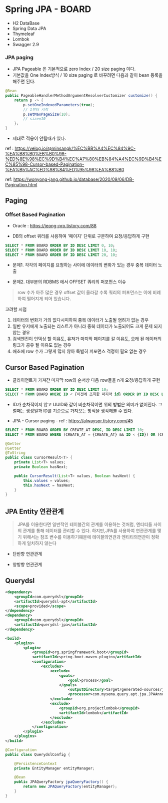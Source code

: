 # Spring JPA - BOARD

+ H2 DataBase
+ Spring Data JPA
+ Thymeleaf
+ Lombok
+ Swagger 2.9


### **JPA paging**

+ JPA Pageable 은 기본적으로 zero Index / 20 size paging 이다.
+ 기본값을 One Index방식 / 10 size paging 로 바꾸려면 다음과 같이 bean 등록을 해주면 된다.

```java
@Bean 
public PageableHandlerMethodArgumentResolverCustomizer customize() { 
    return p -> { 
        p.setOneIndexedParameters(true); 
        // 1부터 시작 
        p.setMaxPageSize(10); 
        // size=10 
    }; 
}
```
+ 제대로 적용이 안될때가 있다.

ref : https://velog.io/@minsangk/%EC%BB%A4%EC%84%9C-%EA%B8%B0%EB%B0%98-%ED%8E%98%EC%9D%B4%EC%A7%80%EB%84%A4%EC%9D%B4%EC%85%98-Cursor-based-Pagination-%EA%B5%AC%ED%98%84%ED%95%98%EA%B8%B0

ref: https://wonyong-jang.github.io/database/2020/09/06/DB-Pagination.html

## Paging
### **Offset Based Pagination**
+ Oracle : https://jeong-pro.tistory.com/88

+ DB의 offset 쿼리를 사용하여 '페이지' 단위로 구분하여 요청/응답하게 구현

```sql
SELECT * FROM BOARD ORDER BY ID DESC LIMIT 0, 10;
SELECT * FROM BOARD ORDER BY ID DESC LIMIT 10, 10;
SELECT * FROM BOARD ORDER BY ID DESC LIMIT 20, 10;
```

+ 문제1. 각각의 페이지를 요청하는 사이에 데이터의 변화가 있는 경우 중복 데이터 노출

+ 문제2. 대부분의 RDBMS 에서 OFFSET 쿼리의 퍼포먼스 이슈
> row 수가 아주 많은 경우 offset 값이 올라갈 수록 쿼리의 퍼포먼스는 이에 비례하여 떨어지게 되어 있습니다.

고려할 시점
1. 데이터의 변화가 거의 없다시피하여 중복 데이터가 노출될 염려가 없는 경우
2. 일반 유저에게 노출되는 리스트가 아니라 중복 데이터가 노출되어도 크게 문제 되지 않는 경우
3. 검색엔진이 인덱싱 할 이유도, 유저가 마지막 페이지를 갈 이유도, 오래 된 데이터의 링크가 공유 될 이유도 없는 경우
4. 애초에 row 수가 그렇게 많지 않아 특별히 퍼포먼스 걱정이 필요 없는 경우


## **Cursor Based Pagination**

+ 클라이언트가 가져간 마지막 row의 순서상 다음 row들을 n개 요청/응답하게 구현

```sql
SELECT * FROM BOARD ORDER BY ID DESC LIMIT 10;
SELECT * FROM BOARD WHERE ID < {이전에 조회한 마지막 id} ORDER BY ID DESC LIMIT 10;
```



+ ID가 순차적이지 않고 UUID와 같이 비순차적이면 위의 방법은 의미가 없어진다. 
그럴때는 생성일과 ID를 기준으로 가져오는 방식을 생각해볼 수 있다.

+ JPA - Cursor paging - ref : https://alwayspr.tistory.com/45

```sql
SELECT * FROM BOARD ORDER BY CREATE_AT DESC, ID DESC LIMIT 10;
SELECT * FROM BOARD WHERE (CREATE_AT = {CREATE_AT} && ID < {ID}) OR (CREATE_AT < {CREATE_AT}) ORDER BY CREATE_AT DESC, ID DESC LIMIT 10;
```

```java
@Getter
@Setter
@ToString
public class CursorResult<T> {
    private List<T> values;
    private Boolean hasNext;

    public CursorResult(List<T> values, Boolean hasNext) {
        this.values = values;
        this.hasNext = hasNext;
    }
}
```


## JPA Entity 연관관계

> JPA를 이용한다면 일반적인 테이블간의 관계를 이용하는 것처럼, 엔티티들 사이의 관계를 통해 데이터를 관리할 수 있다. 하지만,JPA를 사용하여 연관관계를 맺기 위해서는 참조 변수를 이용하기떄문에 테이블의연관과 엔티티의연관이 정확하게 일치하지 않는다

+ 단반향 연관관계

+ 양방향 연관관계


## Querydsl

```xml
<dependency>
    <groupId>com.querydsl</groupId>
    <artifactId>querydsl-apt</artifactId>
    <scope>provided</scope>
</dependency>
<dependency>
    <groupId>com.querydsl</groupId>
    <artifactId>querydsl-jpa</artifactId>
</dependency>
```
```xml
<build>
    <plugins>
        <plugin>
            <groupId>org.springframework.boot</groupId>
            <artifactId>spring-boot-maven-plugin</artifactId>
            <configuration>
                <excludes>
                    <exclude>
                        <goals>
                            <goal>process</goal>
                        </goals>
                            <outputDirectory>target/generated-sources/java</outputDirectory>
                            <processor>com.mysema.query.apt.jpa.JPAAnnotationProcessor</processor>
                    </exclude>	
                    <exclude>
                        <groupId>org.projectlombok</groupId>
                        <artifactId>lombok</artifactId>
                    </exclude>
                </excludes>
            </configuration>
        </plugin>
    </plugins>
</build>
```
```java
@Configuration
public class QuerydslConfig {

    @PersistenceContext
    private EntityManager entityManager;

    @Bean
    public JPAQueryFactory jpaQueryFactory() {
        return new JPAQueryFactory(entityManager);
    }    
}
```

